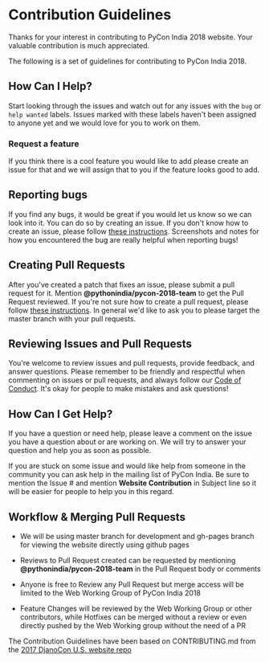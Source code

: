 # Contribution Guidelines

Thanks for your interest in contributing to PyCon India 2018 website. Your valuable contribution is much appreciated.

The following is a set of guidelines for contributing to PyCon India 2018.

## How Can I Help?

Start looking through the issues and watch out for any issues with the `bug` or `help wanted` labels. Issues marked with these labels haven't been assigned to anyone yet and we would love for you to work on them.

### Request a feature

If you think there is a cool feature you would like to add please create an issue for that and we will assign that to you if the feature looks good to add.

## Reporting bugs

If you find any bugs, it would be great if you would let us know so we can look into it. You can do so by creating an issue. If you don't know how to create an issue, please follow [these instructions](https://help.github.com/articles/creating-an-issue/). Screenshots and notes for how you encountered the bug are really helpful when reporting bugs!

## Creating Pull Requests

After you've created a patch that fixes an issue, please submit a pull request for it. Mention **@pythonindia/pycon-2018-team** to get the Pull Request reviewed. If you're not sure how to create a pull request, please follow [these instructions](https://help.github.com/articles/creating-a-pull-request/). In general we'd like to ask you to please target the master branch with your pull requests.

## Reviewing Issues and Pull Requests

You're welcome to review issues and pull requests, provide feedback, and answer questions. Please remember to be friendly and respectful when commenting on issues or pull requests, and always follow our [Code of Conduct](https://in.pycon.org/2018/coc.html). It's okay for people to make mistakes and ask questions! 


## How Can I Get Help?

If you have a question or need help, please leave a comment on the issue you have a question about or are working on. We will try to answer your question and help you as soon as possible.

If you are stuck on some issue and would like help from someone in the community you can ask help in the mailing list of PyCon India. Be sure to mention the Issue # and mention **Website Contribution** in Subject line so it will be easier for people to help you in this regard.

## Workflow & Merging Pull Requests

- We will be using master branch for development and gh-pages branch for viewing the website directly using github pages

- Reviews to Pull Request created can be requested by mentioning **@pythonindia/pycon-2018-team** in the Pull Request body or comments

- Anyone is free to Review any Pull Request but merge access will be limited to the Web Working Group of PyCon India 2018

- Feature Changes will be reviewed by the Web Working Group or other contributors, while Hotfixes can be merged without a review or even directly pushed by the Web Working group without the need of a PR



The Contribution Guidelines have been based on CONTRIBUTING.md from the [2017 DjanoCon U.S. website repo](https://github.com/djangocon/2017.djangocon.us) 
